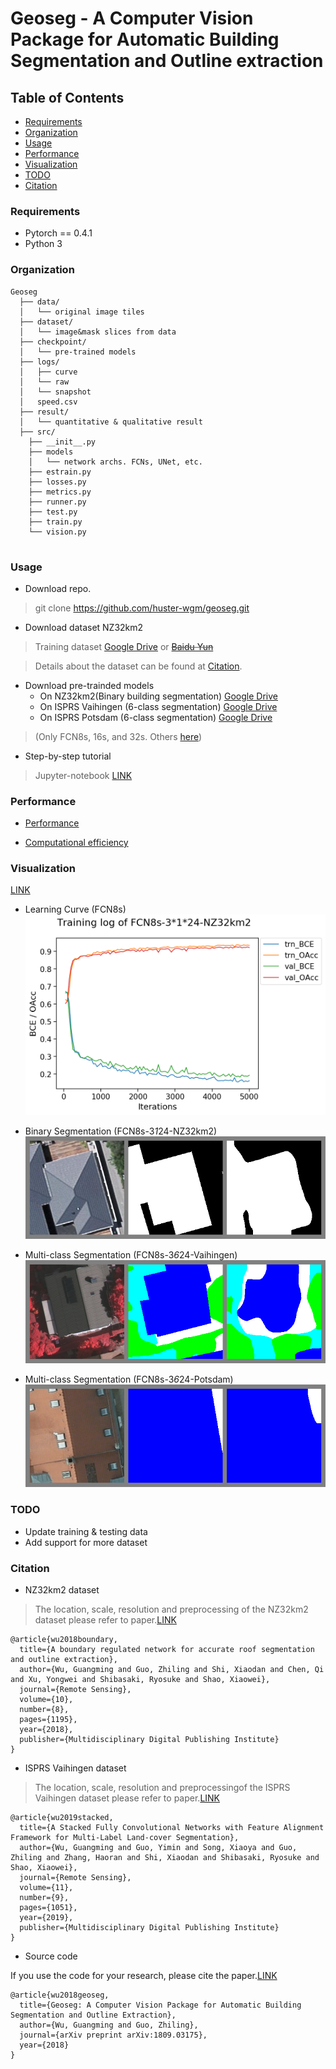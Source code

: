 # Geoseg - A Computer Vision Package for Automatic Building Segmentation and Outline extraction

## Table of Contents
- <a href='#requirements'>Requirements</a>
- <a href='#organization'>Organization</a>
- <a href='#usage'>Usage</a>
- <a href='#performance'>Performance</a>
- <a href='#visualization'>Visualization</a>
- <a href='#todo'>TODO</a>
- <a href='#citation'>Citation</a>

### Requirements

- Pytorch == 0.4.1
- Python 3

### Organization
```
Geoseg
  ├── data/
  │   └── original image tiles
  ├── dataset/
  │   └── image&mask slices from data
  ├── checkpoint/
  │   └── pre-trained models
  ├── logs/
  │   ├── curve
  │   └── raw
  │   └── snapshot
  │   speed.csv
  ├── result/
  │   └── quantitative & qualitative result
  ├── src/
    ├── __init__.py
    ├── models
    │   └── network archs. FCNs, UNet, etc.
    ├── estrain.py
    ├── losses.py
    ├── metrics.py
    ├── runner.py
    ├── test.py
    ├── train.py
    └── vision.py
  
```

### Usage

- Download repo.
> git clone  https://github.com/huster-wgm/geoseg.git

- Download dataset NZ32km2
> Training dataset [Google Drive](https://drive.google.com/open?id=1PNkGLRT8J9h4Cx9iyS0Bh9vamQS_KOTz) or
<del> [Baidu Yun](https://pan.baidu.com/s/1ujpzi8CgH_H5KSzhR1_bZA) <del>

> Details about the dataset can be found at <a href='#citation'>Citation</a>.

- Download pre-trainded models 
    * On NZ32km2(Binary building segmentation) [Google Drive](https://drive.google.com/drive/folders/1ARbfh-um2c83r1nMegvS7IoCuRKovNuv?usp=sharing)
    * On ISPRS Vaihingen (6-class segmentation) [Google Drive](https://drive.google.com/drive/folders/1ARbfh-um2c83r1nMegvS7IoCuRKovNuv?usp=sharing)
    * On ISPRS Potsdam (6-class segmentation) [Google Drive](https://drive.google.com/drive/folders/1ARbfh-um2c83r1nMegvS7IoCuRKovNuv?usp=sharing)

> (Only FCN8s, 16s, and 32s. Others [here](./checkpoint))

- Step-by-step tutorial
> Jupyter-notebook [LINK](./How-to.ipynb)

### Performance

- [Performance](./result/performs.csv)

- [Computational efficiency](./logs/speed.csv)


### Visualization 

[LINK](./logs/snapshot)

- Learning Curve (FCN8s)
![FCN8s training curve](./logs/curve/FCN8s-3*1*24-NZ32km2_iter_5000.png)

- Binary Segmentation (FCN8s-3*1*24-NZ32km2)
![FCN8s NZ32km2](./logs/snapshot/FCN8s-3*1*24-NZ32km2/FCN8s-3*1*24-NZ32km2_iter-05000.png)

- Multi-class Segmentation (FCN8s-3*6*24-Vaihingen)
![FCN8s Vaihingen](./logs/snapshot/FCN8s-3*6*24-Vaihingen/FCN8s-3*6*24-Vaihingen_iter-05000.png)

- Multi-class Segmentation (FCN8s-3*6*24-Potsdam)
![FCN8s Potsdam](./logs/snapshot/FCN8s-3*6*24-PotsdamRGB/FCN8s-3*6*24-PotsdamRGB_iter-04500.png)

### TODO
- Update training & testing data
- Add support for more dataset

### Citation

* NZ32km2 dataset
> The location, scale, resolution and preprocessing of the NZ32km2 dataset please refer to paper.[LINK](https://www.mdpi.com/2072-4292/10/8/1195/htm)
```
@article{wu2018boundary,
  title={A boundary regulated network for accurate roof segmentation and outline extraction},
  author={Wu, Guangming and Guo, Zhiling and Shi, Xiaodan and Chen, Qi and Xu, Yongwei and Shibasaki, Ryosuke and Shao, Xiaowei},
  journal={Remote Sensing},
  volume={10},
  number={8},
  pages={1195},
  year={2018},
  publisher={Multidisciplinary Digital Publishing Institute}
}
```
* ISPRS Vaihingen dataset
> The location, scale, resolution and preprocessingof the ISPRS Vaihingen dataset please refer to paper.[LINK](https://www.mdpi.com/2072-4292/11/9/1051/htm)

```
@article{wu2019stacked,
  title={A Stacked Fully Convolutional Networks with Feature Alignment Framework for Multi-Label Land-cover Segmentation},
  author={Wu, Guangming and Guo, Yimin and Song, Xiaoya and Guo, Zhiling and Zhang, Haoran and Shi, Xiaodan and Shibasaki, Ryosuke and Shao, Xiaowei},
  journal={Remote Sensing},
  volume={11},
  number={9},
  pages={1051},
  year={2019},
  publisher={Multidisciplinary Digital Publishing Institute}
}
```
* Source code

If you use the code for your research, please cite the paper.[LINK](https://arxiv.org/pdf/1809.03175.pdf)
```
@article{wu2018geoseg,
  title={Geoseg: A Computer Vision Package for Automatic Building Segmentation and Outline Extraction},
  author={Wu, Guangming and Guo, Zhiling},
  journal={arXiv preprint arXiv:1809.03175},
  year={2018}
}
```
